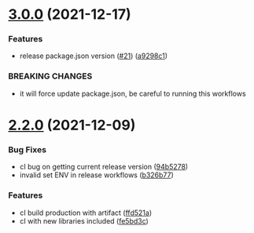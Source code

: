 # [3.0.0](https://github.com/devetek/nodejs-github-action/compare/v2.2.0...v3.0.0) (2021-12-17)


### Features

* release package.json version ([#21](https://github.com/devetek/nodejs-github-action/issues/21)) ([a9298c1](https://github.com/devetek/nodejs-github-action/commit/a9298c1350f4d2010f937ecbde438678587fe096))


### BREAKING CHANGES

* it will force update package.json, be careful to running this workflows

# [2.2.0](https://github.com/devetek/nodejs-github-action/compare/v2.1.0...v2.2.0) (2021-12-09)


### Bug Fixes

* cI bug on getting current release version ([94b5278](https://github.com/devetek/nodejs-github-action/commit/94b52780c45837634284b8678ae745648e6815c8))
* invalid set ENV in release workflows ([b326b77](https://github.com/devetek/nodejs-github-action/commit/b326b77cd1613b7ba05a70605752b8e684b06076))


### Features

* cI build production with artifact ([ffd521a](https://github.com/devetek/nodejs-github-action/commit/ffd521a3eced8651caf2f38264a99231d1930b79))
* cI with new libraries included ([fe5bd3c](https://github.com/devetek/nodejs-github-action/commit/fe5bd3c6713c198172dc619f06b78f36edaa5014))
